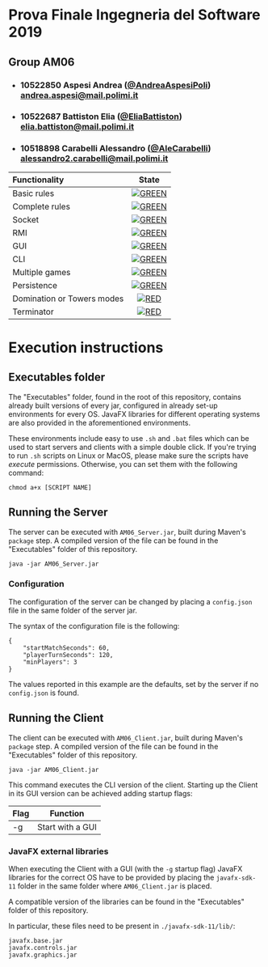# Prova Finale Ingegneria del Software 2019
## Group AM06

- ###   10522850    Aspesi Andrea ([@AndreaAspesiPoli](https://github.com/AndreaAspesiPoli))<br>andrea.aspesi@mail.polimi.it
- ###   10522687    Battiston Elia ([@EliaBattiston](https://github.com/EliaBattiston))<br>elia.battiston@mail.polimi.it
- ###   10518898    Carabelli Alessandro ([@AleCarabelli](https://github.com/AleCarabelli))<br>alessandro2.carabelli@mail.polimi.it

| Functionality | State |
|:-----------------------|:------------------------------------:|
| Basic rules | [![GREEN](https://placehold.it/15/44bb44/44bb44)](#) |
| Complete rules | [![GREEN](https://placehold.it/15/44bb44/44bb44)](#) |
| Socket | [![GREEN](https://placehold.it/15/44bb44/44bb44)](#) |
| RMI | [![GREEN](https://placehold.it/15/44bb44/44bb44)](#) |
| GUI | [![GREEN](https://placehold.it/15/44bb44/44bb44)](#) |
| CLI | [![GREEN](https://placehold.it/15/44bb44/44bb44)](#) |
| Multiple games | [![GREEN](https://placehold.it/15/44bb44/44bb44)](#) |
| Persistence | [![GREEN](https://placehold.it/15/44bb44/44bb44)](#) |
| Domination or Towers modes | [![RED](https://placehold.it/15/f03c15/f03c15)](#) |
| Terminator | [![RED](https://placehold.it/15/f03c15/f03c15)](#) |

<!--
[![RED](https://placehold.it/15/f03c15/f03c15)](#)
[![YELLOW](https://placehold.it/15/ffdd00/ffdd00)](#)
[![GREEN](https://placehold.it/15/44bb44/44bb44)](#)
-->

# Execution instructions
## Executables folder
The "Executables" folder, found in the root of this repository, contains already built versions of every jar, configured in already set-up environments for every OS. JavaFX libraries for different operating systems are also provided in the aforementioned environments.

These environments include easy to use `.sh` and `.bat` files which can be used to start servers and clients with a simple double click.
If you're trying to run `.sh` scripts on Linux or MacOS, please make sure the scripts have _execute_ permissions. Otherwise, you can set them with the following command:
```
chmod a+x [SCRIPT NAME]
```

## Running the Server
The server can be executed with `AM06_Server.jar`, built during Maven's `package` step.
A compiled version of the file can be found in the "Executables" folder of this repository.

```
java -jar AM06_Server.jar
```

### Configuration
The configuration of the server can be changed by placing a `config.json` file in the same folder of the server jar.

The syntax of the configuration file is the following:

```
{
    "startMatchSeconds": 60,
    "playerTurnSeconds": 120,
    "minPlayers": 3
}
```
The values reported in this example are the defaults, set by the server if no `config.json` is found.

## Running the Client
The client can be executed with `AM06_Client.jar`, built during Maven's `package` step.
A compiled version of the file can be found in the "Executables" folder of this repository.

```
java -jar AM06_Client.jar
```

This command executes the CLI version of the client. Starting up the Client in its GUI version can be achieved adding startup flags:

|Flag|Function|
|-|-|
|-g|Start with a GUI|

### JavaFX external libraries
When executing the Client with a GUI (with the `-g` startup flag) JavaFX libraries for the correct OS have to be provided by placing the `javafx-sdk-11` folder in the same folder where `AM06_Client.jar` is placed.

A compatible version of the libraries can be found in the "Executables" folder of this repository.

In particular, these files need to be present in `./javafx-sdk-11/lib/`:

```
javafx.base.jar
javafx.controls.jar
javafx.graphics.jar
```